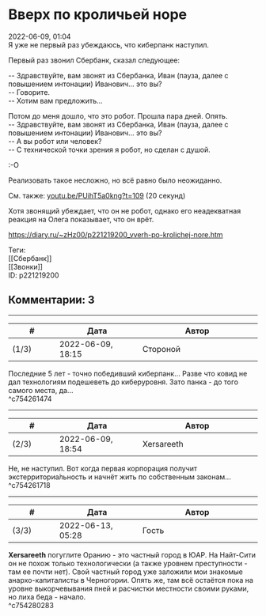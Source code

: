 Вверх по кроличьей норе
=======================

  
2022-06-09, 01:04  
 Я уже не первый раз убеждаюсь, что киберпанк наступил.   
   
 Первый раз звонил Сбербанк, сказал следующее:   
   
 -- Здравствуйте, вам звонят из Сбербанка, Иван (пауза, далее с повышением интонации) Иванович... это вы?   
 -- Говорите.   
 -- Хотим вам предложить...   
   
 Потом до меня дошло, что это робот. Прошла пара дней. Опять.   
 -- Здравствуйте, вам звонят из Сбербанка, Иван (пауза, далее с повышением интонации) Иванович... это вы?   
 -- А вы робот или человек?   
 -- С технической точки зрения я робот, но сделан с душой.   
   
 :-О   
   
 Реализовать такое несложно, но всё равно было неожиданно.   
   
 См. также:  [youtu.be/PUihT5a0kng?t=109](https://youtu.be/PUihT5a0kng?t=109)  (20 секунд)   
   
 Хотя звонящий убеждает, что он не робот, однако его неадекватная реакция на Олега показывает, что он врёт.   
  
<https://diary.ru/~zHz00/p221219200_vverh-po-krolichej-nore.htm>  
  
Теги:  
[[Сбербанк]]  
[[Звонки]]  
ID: p221219200  


Комментарии: 3
--------------

  


---



|         #         |              Дата              |                     Автор                     |           ID           |
| --- | --- | --- | --- |
| (1/3) | 2022-06-09, 18:15 | Стороной | c754261474 |

  
 Последние 5 лет - точно победивший киберпанк... Разве что ковид не дал технологиям подешеветь до киберуровня. Зато панка - до того самого места, да...   
 ^c754261474

---



|         #         |              Дата              |                     Автор                     |           ID           |
| --- | --- | --- | --- |
| (2/3) | 2022-06-09, 18:54 | Xersareeth | c754261718 |

  
 Не, не наступил. Вот когда первая корпорация получит экстерриториа́льность и начнёт жить по собственным законам...   
 ^c754261718

---



|         #         |              Дата              |                     Автор                     |           ID           |
| --- | --- | --- | --- |
| (3/3) | 2022-06-13, 05:28 | Гость | c754280283 |

  
  **Xersareeth**  погуглите Оранию - это частный город в ЮАР. На Найт-Сити он не похож только технологически (а также уровнем преступности - там ее почти нет). Свой частный город уже заложили мои знакомые анархо-капиталисты в Черногории. Опять же, там всё остаётся пока на уровне выкорчевывания пней и расчистки местности своими руками, но лиха беда - начало.   
 ^c754280283